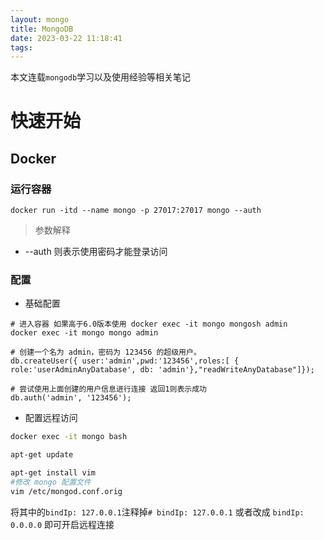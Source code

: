 ```yaml
---
layout: mongo
title: MongoDB
date: 2023-03-22 11:18:41
tags:
---
```


本文连载`mongodb`学习以及使用经验等相关笔记

<!-- more -->

# 快速开始

## Docker

### 运行容器

```
docker run -itd --name mongo -p 27017:27017 mongo --auth
```

> 参数解释

- --auth 则表示使用密码才能登录访问

### 配置

- 基础配置

```shell
# 进入容器 如果高于6.0版本使用 docker exec -it mongo mongosh admin
docker exec -it mongo mongo admin

# 创建一个名为 admin，密码为 123456 的超级用户。
db.createUser({ user:'admin',pwd:'123456',roles:[ { role:'userAdminAnyDatabase', db: 'admin'},"readWriteAnyDatabase"]});

# 尝试使用上面创建的用户信息进行连接 返回1则表示成功
db.auth('admin', '123456');
```

- 配置远程访问

```bash
docker exec -it mongo bash

apt-get update

apt-get install vim
#修改 mongo 配置文件
vim /etc/mongod.conf.orig
```

将其中的`bindIp: 127.0.0.1`注释掉`# bindIp: 127.0.0.1` 或者改成 `bindIp: 0.0.0.0` 即可开启远程连接
